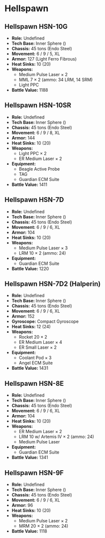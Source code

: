 # Hellspawn
## Hellspawn HSN-10G
- **Role:** Undefined
- **Tech Base:** Inner Sphere ()
- **Chassis:** 45 tons (Endo Steel)
- **Movement:** 6 / 9 / 5, XL
- **Armor:** 127 (Light Ferro Fibrous)
- **Heat Sinks:** 10 (20)
- **Weapons:**
  - Medium Pulse Laser × 2
  - MML 7 × 2 (ammo: 34 LRM, 14 SRM)
  - Light PPC
- **Battle Value:** 1188

## Hellspawn HSN-10SR
- **Role:** Undefined
- **Tech Base:** Inner Sphere ()
- **Chassis:** 45 tons (Endo Steel)
- **Movement:** 6 / 9 / 8, XL
- **Armor:** 144
- **Heat Sinks:** 10 (20)
- **Weapons:**
  - Light PPC × 2
  - ER Medium Laser × 2
- **Equipment:**
  - Beagle Active Probe
  - TAG
  - Guardian ECM Suite
- **Battle Value:** 1411

## Hellspawn HSN-7D
- **Role:** Undefined
- **Tech Base:** Inner Sphere ()
- **Chassis:** 45 tons (Endo Steel)
- **Movement:** 6 / 9 / 6, XL
- **Armor:** 104
- **Heat Sinks:** 10 (20)
- **Weapons:**
  - Medium Pulse Laser × 3
  - LRM 10 × 2 (ammo: 24)
- **Equipment:**
  - Guardian ECM Suite
- **Battle Value:** 1220

## Hellspawn HSN-7D2 (Halperin)
- **Role:** Undefined
- **Tech Base:** Inner Sphere ()
- **Chassis:** 45 tons (Endo Steel)
- **Movement:** 6 / 9 / 6, XL
- **Armor:** 152
- **Gyroscope:** Compact Gyroscope
- **Heat Sinks:** 12 (24)
- **Weapons:**
  - Rocket 20 × 2
  - ER Medium Laser × 4
  - ER Small Laser × 2
- **Equipment:**
  - Coolant Pod × 3
  - Angel ECM Suite
- **Battle Value:** 1431

## Hellspawn HSN-8E
- **Role:** Undefined
- **Tech Base:** Inner Sphere ()
- **Chassis:** 45 tons (Endo Steel)
- **Movement:** 6 / 9 / 6, XL
- **Armor:** 104
- **Heat Sinks:** 10 (20)
- **Weapons:**
  - ER Medium Laser × 2
  - LRM 10 w/ Artemis IV × 2 (ammo: 24)
  - Medium Pulse Laser
- **Equipment:**
  - Guardian ECM Suite
- **Battle Value:** 1341

## Hellspawn HSN-9F
- **Role:** Undefined
- **Tech Base:** Inner Sphere ()
- **Chassis:** 45 tons (Endo Steel)
- **Movement:** 6 / 9 / 6, XL
- **Armor:** 96
- **Heat Sinks:** 10 (20)
- **Weapons:**
  - Medium Pulse Laser × 2
  - MRM 20 × 2 (ammo: 24)
- **Battle Value:** 1118

